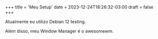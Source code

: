 +++
title = 'Meu Setup'
date = 2023-12-24T18:26:32-03:00
draft = false
+++

Atualmente eu utilizo Debian 12 testing.

Além disso, meu Window Manager é o awesomewm.
